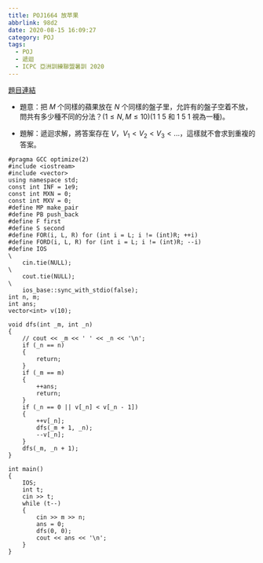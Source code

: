 ```yaml
---
title: POJ1664 放苹果
abbrlink: 98d2
date: 2020-08-15 16:09:27
category: POJ
tags:
  - POJ
  - 遞迴
  - ICPC 亞洲訓練聯盟暑訓 2020
---
```

[題目連結](http://poj.org/problem?id=1664)
* 題意：把 $M$ 个同樣的蘋果放在 $N$ 个同樣的盤子里，允許有的盤子空着不放，問共有多少種不同的分法？($1\leq N,M \leq 10$)(1 1 5 和 1 5 1 視為一種)。
<!-- more -->
* 題解：遞迴求解，將答案存在 $V$，$V_1<V_2<V_3<...$，這樣就不會求到重複的答案。
```cpp=
#pragma GCC optimize(2)
#include <iostream>
#include <vector>
using namespace std;
const int INF = 1e9;
const int MXN = 0;
const int MXV = 0;
#define MP make_pair
#define PB push_back
#define F first
#define S second
#define FOR(i, L, R) for (int i = L; i != (int)R; ++i)
#define FORD(i, L, R) for (int i = L; i != (int)R; --i)
#define IOS                                                                    \
    cin.tie(NULL);                                                          \
    cout.tie(NULL);                                                         \
    ios_base::sync_with_stdio(false);
int n, m;
int ans;
vector<int> v(10);

void dfs(int _m, int _n)
{
    // cout << _m << ' ' << _n << '\n';
    if (_n == n)
    {
        return;
    }
    if (_m == m)
    {
        ++ans;
        return;
    }
    if (_n == 0 || v[_n] < v[_n - 1])
    {
        ++v[_n];
        dfs(_m + 1, _n);
        --v[_n];
    }
    dfs(_m, _n + 1);
}

int main()
{
    IOS;
    int t;
    cin >> t;
    while (t--)
    {
        cin >> m >> n;
        ans = 0;
        dfs(0, 0);
        cout << ans << '\n';
    }
}
```